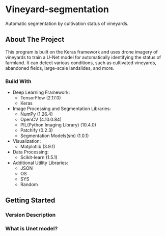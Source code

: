 # Vineyard-segmentation
Automatic segmentation by cultivation status of vineyards.

## About The Project
This program is built on the Keras framework and uses drone imagery of vineyards to train a U-Net model for automatically identifying the status of farmland. It can detect various conditions, such as cultivated vineyards, abandoned fields, large-scale landslides, and more.

### Build With
* Deep Learning Framework:
    * TensorFlow (2.17.0)
    * Keras 
* Image Processing and Segmentation Libraries:
    * NumPy (1.26.4)
    * OpenCV (4.10.0.84)
    * PIL(Python Imaging Library) (10.4.0)
    * Patchify (0.2.3)
    * Segmentation Models(sm) (1.0.1)
* Visualization:
    * Matplotlib (3.9.1)
* Data Processing:
    * Scikit-learn (1.5.1)
* Additional Utility Libraries:
    * JSON
    * OS
    * SYS
    * Random


## Getting Started


### Version Description


### What is Unet model?